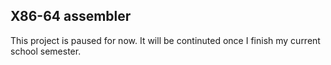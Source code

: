 ## X86-64 assembler
This project is paused for now. It will be continuted once I finish my current school semester.
